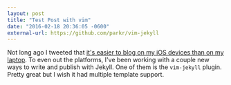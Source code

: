 ```yaml
---
layout: post
title: "Test Post with vim"
date: "2016-02-18 20:36:05 -0600"
external-url: https://github.com/parkr/vim-jekyll
---
```


Not long ago I tweeted that [it's easier to blog on my iOS devices than on my laptop](https://twitter.com/ryanirelan/status/695614263340085249). To even out the platforms, I've been working with a couple new ways to write and publish with Jekyll. One of them is the `vim-jekyll` plugin. Pretty great but I wish it had multiple template support. 

